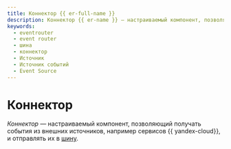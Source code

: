 ```yaml
---
title: Коннектор {{ er-full-name }}
description: Коннектор {{ er-name }} — настраиваемый компонент, позволяющий получать события из внешних источников.
keywords:
  - eventrouter
  - event router
  - шина
  - коннектор
  - Источник
  - Источник событий
  - Event Source
---
```


# Коннектор

_Коннектор_ — настраиваемый компонент, позволяющий получать события из внешних источников, например сервисов {{ yandex-cloud}}, и отправлять их в [шину](bus.md).
